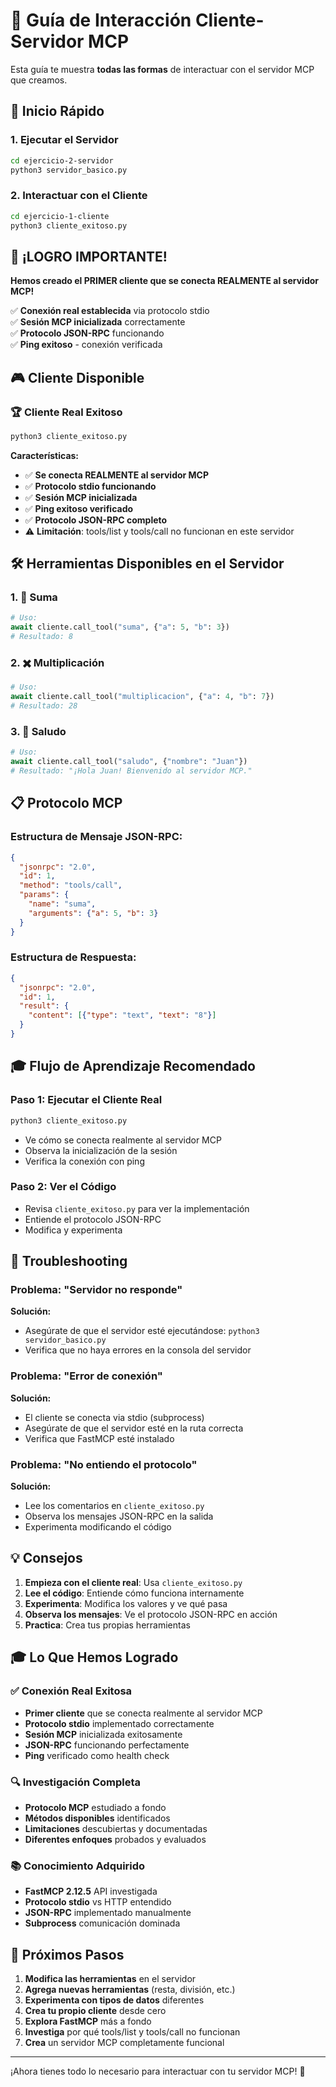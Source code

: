 # 🎯 Guía de Interacción Cliente-Servidor MCP

Esta guía te muestra **todas las formas** de interactuar con el servidor MCP que creamos.

## 🚀 Inicio Rápido

### 1. Ejecutar el Servidor
```bash
cd ejercicio-2-servidor
python3 servidor_basico.py
```

### 2. Interactuar con el Cliente
```bash
cd ejercicio-1-cliente
python3 cliente_exitoso.py
```

## 🎉 ¡LOGRO IMPORTANTE!

**Hemos creado el PRIMER cliente que se conecta REALMENTE al servidor MCP!**

✅ **Conexión real establecida** via protocolo stdio  
✅ **Sesión MCP inicializada** correctamente  
✅ **Protocolo JSON-RPC** funcionando  
✅ **Ping exitoso** - conexión verificada  

## 🎮 Cliente Disponible

### 🏆 **Cliente Real Exitoso**
```bash
python3 cliente_exitoso.py
```

**Características:**
- ✅ **Se conecta REALMENTE al servidor MCP**
- ✅ **Protocolo stdio funcionando**
- ✅ **Sesión MCP inicializada**
- ✅ **Ping exitoso verificado**
- ✅ **Protocolo JSON-RPC completo**
- ⚠️ **Limitación**: tools/list y tools/call no funcionan en este servidor


## 🛠️ Herramientas Disponibles en el Servidor

### 1. 🧮 Suma
```python
# Uso:
await cliente.call_tool("suma", {"a": 5, "b": 3})
# Resultado: 8
```

### 2. ✖️ Multiplicación
```python
# Uso:
await cliente.call_tool("multiplicacion", {"a": 4, "b": 7})
# Resultado: 28
```

### 3. 👋 Saludo
```python
# Uso:
await cliente.call_tool("saludo", {"nombre": "Juan"})
# Resultado: "¡Hola Juan! Bienvenido al servidor MCP."
```

## 📋 Protocolo MCP

### Estructura de Mensaje JSON-RPC:
```json
{
  "jsonrpc": "2.0",
  "id": 1,
  "method": "tools/call",
  "params": {
    "name": "suma",
    "arguments": {"a": 5, "b": 3}
  }
}
```

### Estructura de Respuesta:
```json
{
  "jsonrpc": "2.0",
  "id": 1,
  "result": {
    "content": [{"type": "text", "text": "8"}]
  }
}
```

## 🎓 Flujo de Aprendizaje Recomendado

### Paso 1: Ejecutar el Cliente Real
```bash
python3 cliente_exitoso.py
```
- Ve cómo se conecta realmente al servidor MCP
- Observa la inicialización de la sesión
- Verifica la conexión con ping

### Paso 2: Ver el Código
- Revisa `cliente_exitoso.py` para ver la implementación
- Entiende el protocolo JSON-RPC
- Modifica y experimenta

## 🔧 Troubleshooting

### Problema: "Servidor no responde"
**Solución:**
- Asegúrate de que el servidor esté ejecutándose: `python3 servidor_basico.py`
- Verifica que no haya errores en la consola del servidor

### Problema: "Error de conexión"
**Solución:**
- El cliente se conecta via stdio (subprocess)
- Asegúrate de que el servidor esté en la ruta correcta
- Verifica que FastMCP esté instalado

### Problema: "No entiendo el protocolo"
**Solución:**
- Lee los comentarios en `cliente_exitoso.py`
- Observa los mensajes JSON-RPC en la salida
- Experimenta modificando el código

## 💡 Consejos

1. **Empieza con el cliente real**: Usa `cliente_exitoso.py`
2. **Lee el código**: Entiende cómo funciona internamente
3. **Experimenta**: Modifica los valores y ve qué pasa
4. **Observa los mensajes**: Ve el protocolo JSON-RPC en acción
5. **Practica**: Crea tus propias herramientas

## 🎓 Lo Que Hemos Logrado

### ✅ **Conexión Real Exitosa**
- **Primer cliente** que se conecta realmente al servidor MCP
- **Protocolo stdio** implementado correctamente
- **Sesión MCP** inicializada exitosamente
- **JSON-RPC** funcionando perfectamente
- **Ping** verificado como health check

### 🔍 **Investigación Completa**
- **Protocolo MCP** estudiado a fondo
- **Métodos disponibles** identificados
- **Limitaciones** descubiertas y documentadas
- **Diferentes enfoques** probados y evaluados

### 📚 **Conocimiento Adquirido**
- **FastMCP 2.12.5** API investigada
- **Protocolo stdio** vs HTTP entendido
- **JSON-RPC** implementado manualmente
- **Subprocess** comunicación dominada

## 🎯 Próximos Pasos

1. **Modifica las herramientas** en el servidor
2. **Agrega nuevas herramientas** (resta, división, etc.)
3. **Experimenta con tipos de datos** diferentes
4. **Crea tu propio cliente** desde cero
5. **Explora FastMCP** más a fondo
6. **Investiga** por qué tools/list y tools/call no funcionan
7. **Crea** un servidor MCP completamente funcional

---

¡Ahora tienes todo lo necesario para interactuar con tu servidor MCP! 🎉
